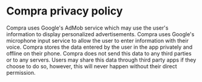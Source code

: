 # Compra privacy policy

Compra uses Google's AdMob service which may use the user's information to display personalized advertisements. Compra uses Google's microphone input service to allow the user to enter information with their voice. Compra stores the data entered by the user in the app privately and offline on their phone. Compra does not send this data to any third parties or to any servers. Users may share this data through third party apps if they choose to do so, however, this will never happen without their direct permission.
